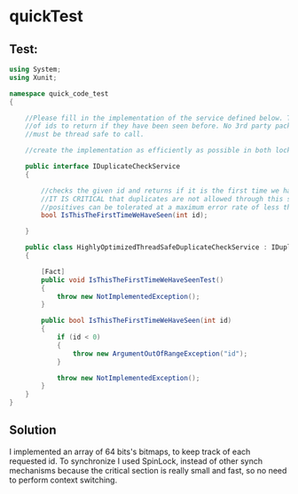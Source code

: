 # quickTest

## Test:

```c#
using System;
using Xunit;

namespace quick_code_test
{

    //Please fill in the implementation of the service defined below. This service is to keep track
    //of ids to return if they have been seen before. No 3rd party packages can be used and the method
    //must be thread safe to call.

    //create the implementation as efficiently as possible in both locking, memory usage, and cpu usage

    public interface IDuplicateCheckService
    {

        //checks the given id and returns if it is the first time we have seen it
        //IT IS CRITICAL that duplicates are not allowed through this system but false
        //positives can be tolerated at a maximum error rate of less than 1%
        bool IsThisTheFirstTimeWeHaveSeen(int id);

    }

    public class HighlyOptimizedThreadSafeDuplicateCheckService : IDuplicateCheckService
    {

        [Fact]
        public void IsThisTheFirstTimeWeHaveSeenTest()
        {
            throw new NotImplementedException();
        }

        public bool IsThisTheFirstTimeWeHaveSeen(int id)
        {
            if (id < 0)
            {
                throw new ArgumentOutOfRangeException("id");
            }

            throw new NotImplementedException();
        }
    }
}
```
## Solution

I implemented an array of 64 bits's bitmaps, to keep track of each requested id.
To synchronize I used SpinLock, instead of other synch mechanisms because the critical section is really small and fast, so no need to perform context switching.


